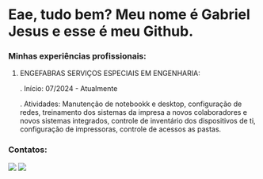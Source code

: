 # Eae, tudo bem? Meu nome é Gabriel Jesus e esse é meu Github.

### **Minhas experiências profissionais:**
   1. ENGEFABRAS SERVIÇOS ESPECIAIS EM ENGENHARIA:

      . Início: 07/2024 - Atualmente
      
      . Atividades: Manutenção de notebookk e desktop, configuração de redes, treinamento dos sistemas da impresa a novos colaboradores e novos sistemas integrados, controle de inventário dos dispositivos de ti, configuração de impressoras, controle de acessos as pastas.
      
### **Contatos:**


<div>
  <a href = "mailto:91gabrieldejesus@gmail.com"><img loading="lazy" src="https://img.shields.io/badge/Gmail-D14836?style=for-the-badge&logo=gmail&logoColor=white" target="_blank"></a>
  <a href="http://www.linkedin.com/in/gabriel-de-jesus-5ba426256" target="_blank"><img loading="lazy" src="https://img.shields.io/badge/-LinkedIn-%230077B5?style=for-the-badge&logo=linkedin&logoColor=white" target="_blank"></a>   
</div>

